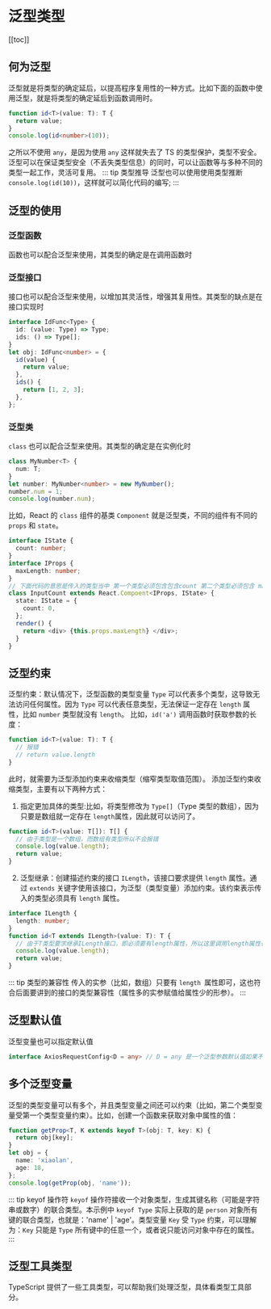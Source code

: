 # 泛型类型

[[toc]]

## 何为泛型

泛型就是将类型的确定延后，以提高程序复用性的一种方式。比如下面的函数中使用泛型，就是将类型的确定延后到函数调用时。

```ts
function id<T>(value: T): T {
  return value;
}
console.log(id<number>(10));
```

之所以不使用 `any`，是因为使用 `any` 这样就失去了 TS 的类型保护，类型不安全。泛型可以在保证类型安全（不丢失类型信息）的同时，可以让函数等与多种不同的类型一起工作，灵活可复用。
::: tip 类型推导
泛型也可以使用使用类型推断`console.log(id(10))`，这样就可以简化代码的编写;
:::

## 泛型的使用

### 泛型函数

函数也可以配合泛型来使用，其类型的确定是在调用函数时

### 泛型接口

接口也可以配合泛型来使用，以增加其灵活性，增强其复用性。其类型的缺点是在接口实现时

```ts
interface IdFunc<Type> {
  id: (value: Type) => Type;
  ids: () => Type[];
}
let obj: IdFunc<number> = {
  id(value) {
    return value;
  },
  ids() {
    return [1, 2, 3];
  },
};
```

### 泛型类

`class` 也可以配合泛型来使用。其类型的确定是在实例化时

```ts
class MyNumber<T> {
  num: T;
}
let number: MyNumber<number> = new MyNumber();
number.num = 1;
console.log(number.num);
```

比如，React 的 `class` 组件的基类 `Component` 就是泛型类，不同的组件有不同的 `props` 和 `state`。

```ts
interface IState {
  count: number;
}
interface IProps {
  maxLength: number;
}
// 下面代码的意思是传入的类型当中 第一个类型必须包含包含count 第二个类型必须包含 maxLength
class InputCount extends React.Compoent<IProps, IState> {
  state: IState = {
    count: 0,
  };
  render() {
    return <div> {this.props.maxLength} </div>;
  }
}
```

## 泛型约束

泛型约束：默认情况下，泛型函数的类型变量 `Type` 可以代表多个类型，这导致无法访问任何属性。因为 `Type` 可以代表任意类型，无法保证一定存在 `length` 属性，比如 `number` 类型就没有 `length`。
比如，`id('a')` 调用函数时获取参数的长度：

```ts
function id<T>(value: T): T {
  // 报错
  // return value.length
}
```

此时，就需要为泛型添加约束来收缩类型（缩窄类型取值范围）。
添加泛型约束收缩类型，主要有以下两种方式：

1. 指定更加具体的类型:比如，将类型修改为 `Type[]`（Type 类型的数组），因为只要是数组就一定存在 `length`属性，因此就可以访问了。

```ts
function id<T>(value: T[]): T[] {
  // 由于类型是一个数组，而数组有类型所以不会报错
  console.log(value.length);
  return value;
}
```

2. 泛型继承：创建描述约束的接口 `ILength`，该接口要求提供 `length` 属性。通过 `extends` 关键字使用该接口，为泛型（类型变量）添加约束。该约束表示传入的类型必须具有 `length` 属性。

```ts
interface ILength {
  length: number;
}
function id<T extends ILength>(value: T): T {
  // 由于T类型要求继承ILength接口，即必须要有length属性，所以这里调用length属性也不会报错
  console.log(value.length);
  return value;
}
```

::: tip 类型的兼容性
传入的实参（比如，数组）只要有 `length `属性即可，这也符合后面要讲到的接口的类型兼容性（属性多的实参赋值给属性少的形参）。
:::

## 泛型默认值

泛型变量也可以指定默认值

```ts
interface AxiosRequestConfig<D = any> // D = any 是一个泛型参数默认值如果不指定D的具体类型，则默认为any
```

## 多个泛型变量

泛型的类型变量可以有多个，并且类型变量之间还可以约束（比如，第二个类型变量受第一个类型变量约束）。比如，创建一个函数来获取对象中属性的值：

```ts
function getProp<T, K extends keyof T>(obj: T, key: K) {
  return obj[key];
}
let obj = {
  name: 'xiaolan',
  age: 18,
};
console.log(getProp(obj, 'name'));
```

::: tip keyof 操作符
`keyof` 操作符接收一个对象类型，生成其键名称（可能是字符串或数字）的联合类型。本示例中 `keyof Type` 实际上获取的是 `person` 对象所有键的联合类型，也就是：'name' | 'age'。类型变量 `Key` 受 `Type` 约束，可以理解为：`Key` 只能是 `Type` 所有键中的任意一个，或者说只能访问对象中存在的属性。
:::

## 泛型工具类型

TypeScript 提供了一些工具类型，可以帮助我们处理泛型，具体看类型工具部分。
